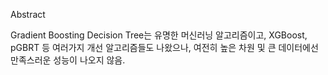 
Abstract

Gradient Boosting Decision Tree는 유명한 머신러닝 알고리즘이고, XGBoost, pGBRT 등 여러가지 개선 알고리즘들도 나왔으나, 여전히 높은 차원 및 큰 데이터에선 만족스러운 성능이 나오지 않음.
